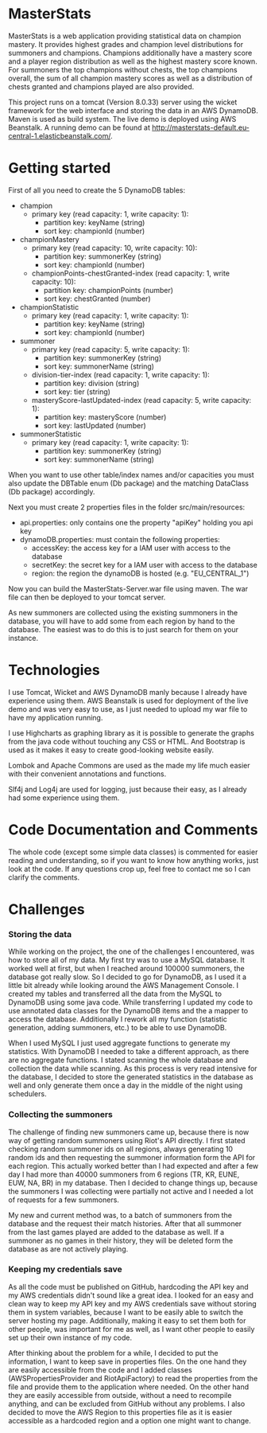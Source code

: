 # MasterStats

MasterStats is a web application providing statistical data on champion
mastery. It provides highest grades and champion level distributions
for summoners and champions. Champions additionally have a mastery score
and a player region distribution as well as the highest mastery score known.
For summoners the top champions without chests, the top champions overall,
the sum of all champion mastery scores as well as a distribution of chests
granted and champions played are also provided.

This project runs on a tomcat (Version 8.0.33) server using the wicket framework
for the web interface and storing the data in an AWS DynamoDB. Maven is used as build
system. The live demo is deployed using AWS Beanstalk. A running demo can be found at
http://masterstats-default.eu-central-1.elasticbeanstalk.com/.

# Getting started
First of all you need to create the 5 DynamoDB tables:
* champion
  * primary key (read capacity: 1, write capacity: 1):
    * partition key: keyName (string)
    * sort key: championId (number)
* championMastery
  * primary key (read capacity: 10, write capacity: 10):
    * partition key: summonerKey (string)
    * sort key: championId (number)
  * championPoints-chestGranted-index (read capacity: 1, write capacity: 10):
    * partition key: championPoints (number)
    * sort key: chestGranted (number)
* championStatistic
  * primary key (read capacity: 1, write capacity: 1):
    * partition key: keyName (string)
    * sort key: championId (number)
* summoner
  * primary key (read capacity: 5, write capacity: 1):
    * partition key: summonerKey (string)
    * sort key: summonerName (string)
  * division-tier-index (read capacity: 1, write capacity: 1):
    * partition key: division (string)
    * sort key: tier (string)
  * masteryScore-lastUpdated-index (read capacity: 5, write capacity: 1):
    * partition key: masteryScore (number)
    * sort key: lastUpdated (number)
* summonerStatistic
  * primary key (read capacity: 1, write capacity: 1):
    * partition key: summonerKey (string)
    * sort key: summonerName (string)

When you want to use other table/index names and/or capacities you must also
update the DBTable enum (Db package) and the matching DataClass (Db package)
accordingly.

Next you must create 2 properties files in the folder src/main/resources:
* api.properties: only contains one the property "apiKey" holding you api key
* dynamoDB.properties: must contain the following properties:
  * accessKey: the access key for a IAM user with access to the database
  * secretKey: the secret key for a IAM user with access to the database
  * region: the region the dynamoDB is hosted (e.g. "EU_CENTRAL_1")

Now you can build the MasterStats-Server.war file using maven. The war file
can then be deployed to your tomcat server.

As new summoners are collected using the existing summoners in the database,
you will have to add some from each region by hand to the database. The easiest
was to do this is to just search for them on your instance.

# Technologies

I use Tomcat, Wicket and AWS DynamoDB manly because I already have experience
using them. AWS Beanstalk is used for deployment of the live demo and was
very easy to use, as I just needed to upload my war file to have my
application running.

I use Highcharts as graphing library as it is possible to generate the graphs
from the java code without touching any CSS or HTML. And Bootstrap is used
as it makes it easy to create good-looking website easily.

Lombok and Apache Commons are used as the made my life much easier with their
convenient annotations and functions.

Slf4j and Log4j are used for logging, just because their easy, as I already
had some experience using them.

# Code Documentation and Comments

The whole code (except some simple data classes) is commented for easier reading
and understanding, so if you want to know how anything works, just look at
the code. If any questions crop up, feel free to contact me so I can clarify
the comments.

# Challenges

### Storing the data
While working on the project, the one of the challenges I encountered, was how to store
all of my data. My first try was to use a MySQL database. It worked well at first,
but when I reached around 100000 summoners, the database got really slow. So I
decided to go for DynamoDB, as I used it a little bit already while looking around
the AWS Management Console. I created my tables and transferred all the data from
the MySQL to DynamoDB using some java code. While transferring I updated my code to
use annotated data classes for the DynamoDB items and the a mapper to access the
database. Additionally I rework all my function (statistic generation, adding
summoners, etc.) to be able to use DynamoDB.

When I used MySQL I just used aggregate functions to generate my statistics. With
DynamoDB I needed to take a different approach, as there are no aggregate functions.
I stated scanning the whole database and collection the data while scanning. As this
process is very read intensive for the database, I decided to store the generated
statistics in the database as well and only generate them once a day in the middle of
the night using schedulers.

### Collecting the summoners
The challenge of finding new summoners came up, because there is now way of getting
random summoners using Riot's API directly. I first stated checking random summoner
ids on all regions, always generating 10 random ids and then requesting the summoner
information form the API for each region. This actually worked better than I had expected
and after a few day I had more than 40000 summoners from 6 regions (TR, KR, EUNE,
EUW, NA, BR) in my database. Then I decided to change things up, because the summoners I
was collecting were partially not active and I needed a lot of requests for a few summoners.

My new and current method was, to a batch of summoners from the database and the request
their match histories. After that all summoner from the last games played are added to the
database as well. If a summoner as no games in their history, they will be deleted form the
database as are not actively playing.

### Keeping my credentials save
As all the code must be published on GitHub, hardcoding the API key and my AWS credentials
didn't sound like a great idea. I looked for an easy and clean way to keep my API key
and my AWS credentials save without storing them in system variables, because I want to be
easily able to switch the server hosting my page. Additionally, making it easy to set them
both for other people, was important for me as well, as I want other people to easily set
up their own instance of my code.

After thinking about the problem for a while, I decided to put the information, I want to
keep save in properties files. On the one hand they are easily accessible from the code
and I added classes (AWSPropertiesProvider and RiotApiFactory) to read the properties from
the file and provide them to the application where needed. On the other hand they are easily
accessible from outside, without a need to recompile anything, and can be excluded from GitHub
without any problems. I also decided to move the AWS Region to this properties file
as it is easier accessible as a hardcoded region and a option one might want to change.
